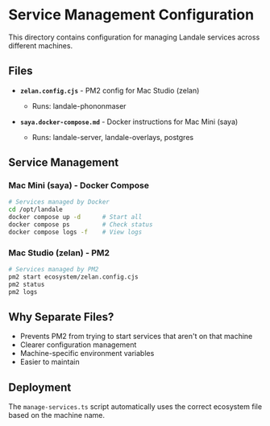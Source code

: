 # Service Management Configuration

This directory contains configuration for managing Landale services across different machines.

## Files

- **`zelan.config.cjs`** - PM2 config for Mac Studio (zelan)
  - Runs: landale-phononmaser
  
- **`saya.docker-compose.md`** - Docker instructions for Mac Mini (saya)
  - Runs: landale-server, landale-overlays, postgres

## Service Management

### Mac Mini (saya) - Docker Compose
```bash
# Services managed by Docker
cd /opt/landale
docker compose up -d      # Start all
docker compose ps         # Check status
docker compose logs -f    # View logs
```

### Mac Studio (zelan) - PM2
```bash
# Services managed by PM2
pm2 start ecosystem/zelan.config.cjs
pm2 status
pm2 logs
```

## Why Separate Files?

- Prevents PM2 from trying to start services that aren't on that machine
- Clearer configuration management
- Machine-specific environment variables
- Easier to maintain

## Deployment

The `manage-services.ts` script automatically uses the correct ecosystem file based on the machine name.